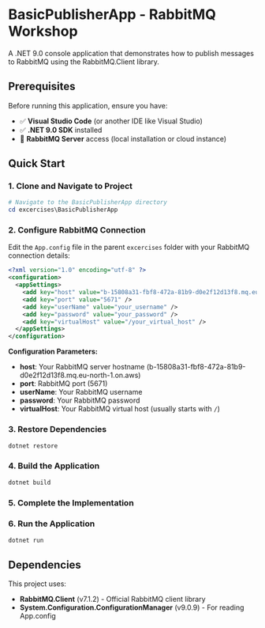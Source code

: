 # BasicPublisherApp - RabbitMQ Workshop

A .NET 9.0 console application that demonstrates how to publish messages to RabbitMQ using the RabbitMQ.Client library.

## Prerequisites

Before running this application, ensure you have:

- ✅ **Visual Studio Code** (or another IDE like Visual Studio)
- ✅ **.NET 9.0 SDK** installed
- 🔧 **RabbitMQ Server** access (local installation or cloud instance)

## Quick Start

### 1. Clone and Navigate to Project

```powershell
# Navigate to the BasicPublisherApp directory
cd excercises\BasicPublisherApp
```

### 2. Configure RabbitMQ Connection

Edit the `App.config` file in the parent `excercises` folder with your RabbitMQ connection details:

```xml
<?xml version="1.0" encoding="utf-8" ?>
<configuration>
  <appSettings>
    <add key="host" value="b-15808a31-fbf8-472a-81b9-d0e2f12d13f8.mq.eu-north-1.on.aws" />
    <add key="port" value="5671" />
    <add key="userName" value="your_username" />
    <add key="password" value="your_password" />
    <add key="virtualHost" value="/your_virtual_host" />
  </appSettings>
</configuration>
```

**Configuration Parameters:**
- **host**: Your RabbitMQ server hostname (b-15808a31-fbf8-472a-81b9-d0e2f12d13f8.mq.eu-north-1.on.aws)
- **port**: RabbitMQ port (5671)
- **userName**: Your RabbitMQ username
- **password**: Your RabbitMQ password  
- **virtualHost**: Your RabbitMQ virtual host (usually starts with `/`)

### 3. Restore Dependencies

```powershell
dotnet restore
```

### 4. Build the Application

```powershell
dotnet build
```

### 5. Complete the Implementation

### 6. Run the Application

```powershell
dotnet run
```

## Dependencies

This project uses:
- **RabbitMQ.Client** (v7.1.2) - Official RabbitMQ client library
- **System.Configuration.ConfigurationManager** (v9.0.9) - For reading App.config
